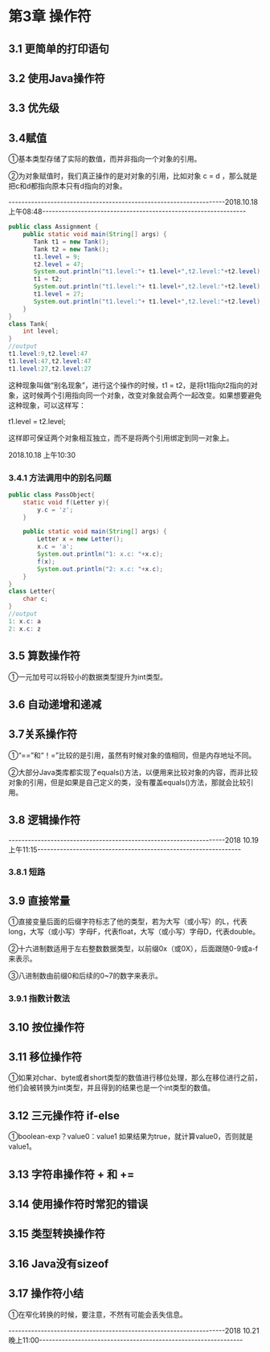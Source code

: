 # 第3章 操作符

## 3.1 更简单的打印语句

## 3.2 使用Java操作符

## 3.3 优先级

## 3.4赋值

①基本类型存储了实际的数值，而并非指向一个对象的引用。

②为对象赋值时，我们真正操作的是对对象的引用，比如对象 c = d ，那么就是把c和d都指向原本只有d指向的对象。



-------------------------------------------------------------------2018.10.18 上午08:48---------------------------------------------------------------



```java
public class Assignment {
    public static void main(String[] args) {
       Tank t1 = new Tank();
       Tank t2 = new Tank();
       t1.level = 9;
       t2.level = 47;
       System.out.println("t1.level:"+ t1.level+",t2.level:"+t2.level);
       t1 = t2;
       System.out.println("t1.level:"+ t1.level+",t2.level:"+t2.level);
       t1.level = 27;
       System.out.println("t1.level:"+ t1.level+",t2.level:"+t2.level);
    }
}
class Tank{
    int level;
}
//output
t1.level:9,t2.level:47
t1.level:47,t2.level:47
t1.level:27,t2.level:27
```

这种现象叫做“别名现象”，进行这个操作的时候，t1 = t2，是将t1指向t2指向的对象，这时候两个引用指向同一个对象，改变对象就会两个一起改变。如果想要避免这种现象，可以这样写：

t1.level = t2.level;

这样即可保证两个对象相互独立，而不是将两个引用绑定到同一对象上。

2018.10.18 上午10:30

### 3.4.1 方法调用中的别名问题

```java
public class PassObject{
    static void f(Letter y){
        y.c = 'z';
    }

    public static void main(String[] args) {
        Letter x = new Letter();
        x.c = 'a';
        System.out.println("1: x.c: "+x.c);
        f(x);
        System.out.println("2: x.c: "+x.c);
    }
}
class Letter{
    char c;
}
//output
1: x.c: a
2: x.c: z
```

## 3.5 算数操作符

①一元加号可以将较小的数据类型提升为int类型。

## 3.6 自动递增和递减

## 3.7关系操作符

①“==”和“！=”比较的是引用，虽然有时候对象的值相同，但是内存地址不同。

②大部分Java类库都实现了equals()方法，以便用来比较对象的内容，而非比较对象的引用，但是如果是自己定义的类，没有覆盖equals()方法，那就会比较引用。

## 3.8 逻辑操作符



-------------------------------------------------------------------2018 10.19 上午11:15---------------------------------------------------------------



### 3.8.1 短路

## 3.9 直接常量

①直接变量后面的后缀字符标志了他的类型，若为大写（或小写）的L，代表long，大写（或小写）字母F，代表float，大写（或小写）字母D，代表double。

②十六进制数适用于左右整数数据类型，以前缀0x（或0X），后面跟随0-9或a-f来表示。

③八进制数由前缀0和后续的0~7的数字来表示。

### 3.9.1 指数计数法

## 3.10 按位操作符

## 3.11 移位操作符

①如果对char、byte或者short类型的数值进行移位处理，那么在移位进行之前，他们会被转换为int类型，并且得到的结果也是一个int类型的数值。

## 3.12 三元操作符 if-else

①boolean-exp？value0：value1   如果结果为true，就计算value0，否则就是value1。

## 3.13 字符串操作符 + 和 += 

## 3.14 使用操作符时常犯的错误

## 3.15 类型转换操作符

## 3.16 Java没有sizeof

## 3.17 操作符小结

①在窄化转换的时候，要注意，不然有可能会丢失信息。

-------------------------------------------------------------------2018 10.21 晚上11:00---------------------------------------------------------------